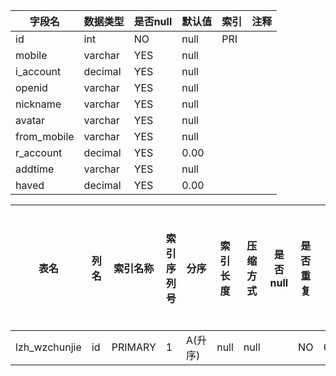 |字段名|数据类型|是否null|默认值|索引|注释|
|------|--------|--------|------|----|----|
|id|int|NO|null|PRI||
|mobile|varchar|YES|null|||
|i_account|decimal|YES|null|||
|openid|varchar|YES|null|||
|nickname|varchar|YES|null|||
|avatar|varchar|YES|null|||
|from_mobile|varchar|YES|null|||
|r_account|decimal|YES|0.00|||
|addtime|varchar|YES|null|||
|haved|decimal|YES|0.00|||



|表名|列名|索引名称|索引序列号|分序|索引长度|压缩方式|是否null|是否重复|唯一值数目估计值|索引方法|列中描述索引信息|索引注释|
|----|----|--------|----------|----|--------|--------|--------|--------|----------------|--------|----------------|--------|
|lzh_wzchunjie|id|PRIMARY|1|A(升序)|null|null||NO|610|BTREE|||
